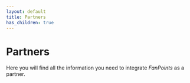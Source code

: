 ```yaml
---
layout: default
title: Partners
has_children: true
---
```


# Partners

Here you will find all the information you need to integrate *FanPoints* as a partner.